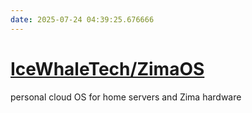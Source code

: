 ```yaml
---
date: 2025-07-24 04:39:25.676666
---
```


# [IceWhaleTech/ZimaOS](https://github.com/IceWhaleTech/ZimaOS)

personal cloud OS for home servers and Zima hardware